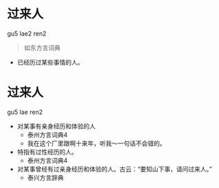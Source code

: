 # 过来人
gu5 lae2 ren2
> 如东方言词典
- 已经历过某些事情的人。

# 过来人
gu5 lae ren2
+ 对某事有亲身经历和体验的人
  * 泰州方言词典4
  - 我在这个厂里蹾啊十来年，听我～一句话不会错的。
+ 特指有过性经历的人。
  * 泰州方言词典4
+ 对某事曾经有过亲身经历和体验的人。古云：“要知山下事，请问过来人。”
  * 泰兴方言辞典
